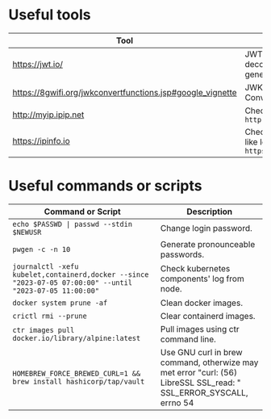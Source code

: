 # Useful tools

| Tool                                                         | Description                                                                 |
| -------------------------------------------------------------| --------------------------------------------------------------------------- |
| https://jwt.io/                                              | JWT.IO allows you to decode, verify and generate JWT.                       |
| https://8gwifi.org/jwkconvertfunctions.jsp#google_vignette   | JWK to/from PEM Converter online.                                           |
| http://myip.ipip.net                                         | Check current IP. ```curl http://myip.ipip.net```                           |
| https://ipinfo.io                                            | Check IP information like location. ```curl https://ipinfo.io/$IP```        |


# Useful commands or scripts

| Command or Script                      | Description |
| --------------------------| ----------- |
| ```echo $PASSWD \| passwd --stdin $NEWUSR```      | Change login password.       |
| ```pwgen -c -n 10```   | Generate pronounceable passwords.        |
| ```journalctl -xefu kubelet,containerd,docker --since "2023-07-05 07:00:00" --until "2023-07-05 11:00:00"```  | Check kubernetes components' log from node.        |
| ```docker system prune -af```  | Clean docker images.        |
| ```crictl rmi --prune```  | Clear containerd images.        |
| ```ctr images pull docker.io/library/alpine:latest```  | Pull images using ctr command line.        |
| ```HOMEBREW_FORCE_BREWED_CURL=1 &&  brew install hashicorp/tap/vault```  | Use GNU curl in brew command, otherwize may met error "curl: (56) LibreSSL SSL_read: "<br/> SSL_ERROR_SYSCALL, errno 54 |
